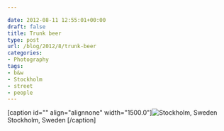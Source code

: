 ```yaml
---

date: 2012-08-11 12:55:01+00:00
draft: false
title: Trunk beer
type: post
url: /blog/2012/8/trunk-beer
categories:
- Photography
tags:
- b&w
- Stockholm
- street
- people
---
```


[caption id="" align="alignnone" width="1500.0"]![ Stockholm, Sweden ](/images/2012-08-11-20128trunk-beer/20120804-GKAR6723.jpg)
 Stockholm, Sweden [/caption]
